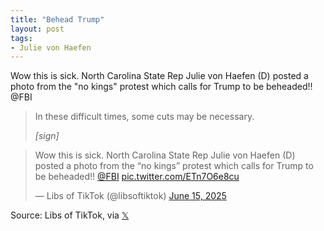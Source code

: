 ```yaml
---
title: "Behead Trump"
layout: post
tags:
- Julie von Haefen
---
```


Wow this is sick. North Carolina State Rep Julie von Haefen (D) posted a photo from the "no kings" protest which calls for Trump to be beheaded‼️ @FBI

> In these difficult times, some cuts may be necessary.
>
> <cite>[sign]</cite>

<blockquote class="twitter-tweet"><p lang="en" dir="ltr">Wow this is sick. North Carolina State Rep Julie von Haefen (D) posted a photo from the “no kings” protest which calls for Trump to be beheaded‼️ <a href="https://twitter.com/FBI?ref_src=twsrc%5Etfw">@FBI</a> <a href="https://t.co/ETn7O6e8cu">pic.twitter.com/ETn7O6e8cu</a></p>&mdash; Libs of TikTok (@libsoftiktok) <a href="https://twitter.com/libsoftiktok/status/1934099871557976378?ref_src=twsrc%5Etfw">June 15, 2025</a></blockquote> <script async src="https://platform.twitter.com/widgets.js" charset="utf-8"></script>

Source: Libs of TikTok, via [𝕏](https://x.com)
